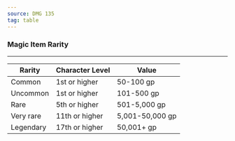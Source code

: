 ```yaml
---
source: DMG 135
tag: table
---
```


### Magic Item Rarity
---
|Rarity|Character Level|Value|
|------|------|------|
|Common|1st or higher|50-100 gp|
|Uncommon|1st or higher|101-500 gp|
|Rare|5th or higher|501-5,000 gp|
|Very rare|11th or higher|5,001-50,000 gp|
|Legendary|17th or higher|50,001+ gp|

